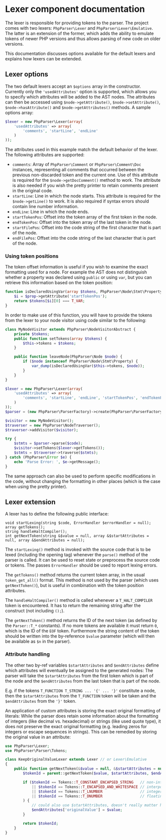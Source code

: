 # Lexer component documentation

The lexer is responsible for providing tokens to the parser. The project comes
with two lexers: `PhpParser\Lexer` and `PhpParser\Lexer\Emulative`. The latter
is an extension of the former, which adds the ability to emulate tokens of newer
PHP versions and thus allows parsing of new code on older versions.

This documentation discusses options available for the default lexers and
explains how lexers can be extended.

## Lexer options

The two default lexers accept an `$options` array in the constructor. Currently
only the `'usedAttributes'` option is supported, which allows you to specify
which attributes will be added to the AST nodes. The attributes can then be
accessed using `$node->getAttribute()`, `$node->setAttribute()`,
`$node->hasAttribute()` and `$node->getAttributes()` methods. A sample options
array:

```php
$lexer = new PhpParser\Lexer(array(
    'usedAttributes' => array(
        'comments', 'startLine', 'endLine'
    )
));
```

The attributes used in this example match the default behavior of the lexer. The
following attributes are supported:

- `comments`: Array of `PhpParser\Comment` or `PhpParser\Comment\Doc` instances,
  representing all comments that occurred between the previous non-discarded
  token and the current one. Use of this attribute is required for the
  `$node->getDocComment()` method to work. The attribute is also needed if you
  wish the pretty printer to retain comments present in the original code.
- `startLine`: Line in which the node starts. This attribute is required for the
  `$node->getLine()` to work. It is also required if syntax errors should
  contain line number information.
- `endLine`: Line in which the node ends.
- `startTokenPos`: Offset into the token array of the first token in the node.
- `endTokenPos`: Offset into the token array of the last token in the node.
- `startFilePos`: Offset into the code string of the first character that is
  part of the node.
- `endFilePos`: Offset into the code string of the last character that is part
  of the node.

### Using token positions

The token offset information is useful if you wish to examine the exact
formatting used for a node. For example the AST does not distinguish whether a
property was declared using `public` or using `var`, but you can retrieve this
information based on the token position:

```php
function isDeclaredUsingVar(array $tokens, PhpParser\Node\Stmt\Property $prop) {
    $i = $prop->getAttribute('startTokenPos');
    return $tokens[$i][0] === T_VAR;
}
```

In order to make use of this function, you will have to provide the tokens from
the lexer to your node visitor using code similar to the following:

```php
class MyNodeVisitor extends PhpParser\NodeVisitorAbstract {
    private $tokens;
    public function setTokens(array $tokens) {
        $this->tokens = $tokens;
    }

    public function leaveNode(PhpParser\Node $node) {
        if ($node instanceof PhpParser\Node\Stmt\Property) {
            var_dump(isDeclaredUsingVar($this->tokens, $node));
        }
    }
}

$lexer = new PhpParser\Lexer(array(
    'usedAttributes' => array(
        'comments', 'startLine', 'endLine', 'startTokenPos', 'endTokenPos'
    )
));
$parser = (new PhpParser\ParserFactory)->create(PhpParser\ParserFactory::PREFER_PHP7, $lexer);

$visitor = new MyNodeVisitor();
$traverser = new PhpParser\NodeTraverser();
$traverser->addVisitor($visitor);

try {
    $stmts = $parser->parse($code);
    $visitor->setTokens($lexer->getTokens());
    $stmts = $traverser->traverse($stmts);
} catch (PhpParser\Error $e) {
    echo 'Parse Error: ', $e->getMessage();
}
```

The same approach can also be used to perform specific modifications in the
code, without changing the formatting in other places (which is the case when
using the pretty printer).

## Lexer extension

A lexer has to define the following public interface:

    void startLexing(string $code, ErrorHandler $errorHandler = null);
    array getTokens();
    string handleHaltCompiler();
    int getNextToken(string &$value = null, array &$startAttributes = null, array &$endAttributes = null);

The `startLexing()` method is invoked with the source code that is to be lexed
(including the opening tag) whenever the `parse()` method of the parser is
called. It can be used to reset state or preprocess the source code or tokens.
The passes `ErrorHandler` should be used to report lexing errors.

The `getTokens()` method returns the current token array, in the usual
`token_get_all()` format. This method is not used by the parser (which uses
`getNextToken()`), but is useful in combination with the token position
attributes.

The `handleHaltCompiler()` method is called whenever a `T_HALT_COMPILER` token
is encountered. It has to return the remaining string after the construct (not
including `();`).

The `getNextToken()` method returns the ID of the next token (as defined by the
`Parser::T_*` constants). If no more tokens are available it must return `0`,
which is the ID of the `EOF` token. Furthermore the string content of the token
should be written into the by-reference `$value` parameter (which will then be
available as `$n` in the parser).

### Attribute handling

The other two by-ref variables `$startAttributes` and `$endAttributes` define
which attributes will eventually be assigned to the generated nodes: The parser
will take the `$startAttributes` from the first token which is part of the node
and the `$endAttributes` from the last token that is part of the node.

E.g. if the tokens `T_FUNCTION T_STRING ... '{' ... '}'` constitute a node, then
the `$startAttributes` from the `T_FUNCTION` token will be taken and the
`$endAttributes` from the `'}'` token.

An application of custom attributes is storing the exact original formatting of
literals: While the parser does retain some information about the formatting of
integers (like decimal vs. hexadecimal) or strings (like used quote type), it
does not preserve the exact original formatting (e.g. leading zeros for integers
or escape sequences in strings). This can be remedied by storing the original
value in an attribute:

```php
use PhpParser\Lexer;
use PhpParser\Parser\Tokens;

class KeepOriginalValueLexer extends Lexer // or Lexer\Emulative
{
    public function getNextToken(&$value = null, &$startAttributes = null, &$endAttributes = null) {
        $tokenId = parent::getNextToken($value, $startAttributes, $endAttributes);

        if ($tokenId == Tokens::T_CONSTANT_ENCAPSED_STRING   // non-interpolated string
            || $tokenId == Tokens::T_ENCAPSED_AND_WHITESPACE // interpolated string
            || $tokenId == Tokens::T_LNUMBER                 // integer
            || $tokenId == Tokens::T_DNUMBER                 // floating point number
        ) {
            // could also use $startAttributes, doesn't really matter here
            $endAttributes['originalValue'] = $value;
        }

        return $tokenId;
    }
}
```
